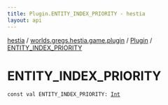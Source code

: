 ```yaml
---
title: Plugin.ENTITY_INDEX_PRIORITY - hestia
layout: api
---
```


<div class='api-docs-breadcrumbs'><a href="../../index.html">hestia</a> / <a href="../index.html">worlds.gregs.hestia.game.plugin</a> / <a href="index.html">Plugin</a> / <a href="./-e-n-t-i-t-y_-i-n-d-e-x_-p-r-i-o-r-i-t-y.html">ENTITY_INDEX_PRIORITY</a></div>

# ENTITY_INDEX_PRIORITY

<div class="signature"><code><span class="keyword">const</span> <span class="keyword">val </span><span class="identifier">ENTITY_INDEX_PRIORITY</span><span class="symbol">: </span><a href="https://kotlinlang.org/api/latest/jvm/stdlib/kotlin/-int/index.html"><span class="identifier">Int</span></a></code></div>
